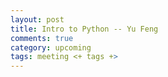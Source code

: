 ```yaml
---
layout: post
title: Intro to Python -- Yu Feng
comments: true
category: upcoming
tags: meeting <+ tags +>
---
```



